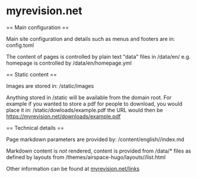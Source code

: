 # myrevision.net

== Main configuration ==

Main site configuration and details such as menus and footers are in:
 config.toml

The content of pages is controlled by plain text "data" files in 
  /data/en/
e.g. homepage is controlled by /data/en/homepage.yml





== Static content ==

Images are stored in:
  /static/images

Anything stored in /static will be available from the domain root. For example if you wanted to store a pdf for people to download, you would place it in:
  /static/dowloads/example.pdf
the URL would then be
  https://myrevision.net/downloads/example.pdf


== Technical details == 

Page markdown parameters are provided by:
  /content/english/<pagename>/index.md

Markdown content is *not* rendered, content is provided from /data/* files 
as defined by layouts from /themes/airspace-hugo/layouts/<pagename>/list.html

Other information can be found at [myrevision.net/links](https://myrevision.net/links)
